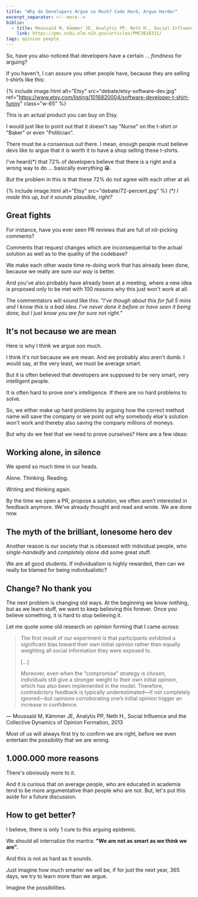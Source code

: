 ```yaml
---
title: "Why do Developers Argue so Much? Code Hard, Argue Harder"
excerpt_separator: <!--more-->
biblio:
  - title: Moussaïd M, Kämmer JE, Analytis PP, Neth H., Social Influence and the Collective Dynamics of Opinion Formation, 2013
    link: https://pmc.ncbi.nlm.nih.gov/articles/PMC3818331/
tags: opinion people
---
```


So, have you also noticed that developers have a certain ... _fondness_ for arguing?

If you haven't, I can assure you other people have, because they are selling t-shirts like this:

<!--more-->


{% include image.html alt="Etsy" src="debate/etsy-software-dev.jpg" ref="https://www.etsy.com/listing/1016820004/software-developer-t-shirt-funny" class="w-65" %}

This is an actual product you can buy on Etsy.

I would just like to point out that it doesn't say "Nurse" on the t-shirt or "Baker" or even "Politician". 

There must be a consensus out there. I mean, enough people must believe devs like to argue that it is worth it to have a shop selling these t-shirts. 

I've heard(*) that 72% of developers believe that there is a right and a wrong way to do ... basically everything 😁.

But the problem in this is that these 72% do not agree with each other at all.

{% include image.html alt="Etsy" src="debate/72-percent.jpg" %}
_(*) I made this up, but it sounds plausible, right?_

## Great fights

For instance, have you ever seen PR reviews that are full of nit-picking comments?

Comments that request changes which are inconsequential to the actual solution as well as to the quality of the codebase?

We make each other waste time re-doing work that has already been done, because we really are sure _our way_ is better. 

And you've also probably have already been at a meeting, where a new idea is proposed only to be met with 100 reasons why this just won't work at all. 

The commentators will sound like this: _"I've though about this for full 5 mins and I *know* this is a bad idea. I've never done it before or have seen it being done, but I just know *you* are for sure not right."_

## It's not because we are mean

Here is why I think we argue soo much.

I think it's not because we are mean. And we probably also aren't dumb. I would say, at the very least, we must be average smart.

But it is often believed that developers are supposed to be very smart, very intelligent people. 

It is often hard to prove one's intelligence. If there are no hard problems to solve. 

So, we either make up hard problems by arguing how the correct method name will save the company or we point out why somebody else's solution won't work and thereby also saving the company millions of moneys.

But why do we feel that we need to prove ourselves? Here are a few ideas:


## Working alone, in silence


We spend so much time in our heads.

Alone.
Thinking.
Reading.

Writing and thinking again.

By the time we open a PR, propose a solution, we often aren’t interested in feedback anymore. We’ve already thought and read and wrote.
We are done now.


## The myth of the brilliant, lonesome hero dev


Another reason is our society that is obsessed with individual people,  who *single-handedly* and *completely alone* did some great stuff.

We are all good students. If individualism is highly rewarded, then can we really be blamed for being individualistic?


## Change? No thank you


The next problem is changing old ways. At the beginning we know nothing, but as we learn stuff, we want to keep believing this forever. Once you believe something, it is hard to stop believing it.

Let me quote some old research on opinion forming that I came across:

> The first result of our experiment is that participants exhibited a significant bias toward their own initial opinion rather than equally weighting all social information they were exposed to.
> 
> \[...\]
> 
> Moreover, even when the “compromise” strategy is chosen, individuals still give a stronger weight to their own initial opinion, which has also been implemented in the model. Therefore, contradictory feedback is typically underestimated—if not completely ignored—but opinions corroborating one’s initial opinion trigger an increase in confidence. 
<figcaption>
&mdash; Moussaïd M, Kämmer JE, Analytis PP, Neth H., Social Influence and the Collective Dynamics of Opinion Formation, 2013
</figcaption>

Most of us will always first try to confirm we are right, before we even entertain the possibility that we are wrong.


## 1.000.000 more reasons


There's obviously more to it. 

And it is curious that on average people, who are educated in academia tend to be more argumentative than people who are not. But, let's put this aside for a future discussion.


## How to get better?


I believe, there is only 1 cure to this arguing epidemic.

We should all internalize the mantra: **"We are not as smart as we think we are".**

And this is not as hard as it sounds.

Just imagine how much smarter we will be, if for just the next year, 365 days, we try to learn more than we argue.

Imagine the possibilities.
